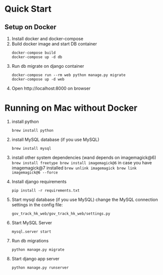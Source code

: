 # Quick Start

## Setup on Docker
1. Install docker and docker-compose
2. Build docker image and start DB container
    ```
    docker-compose build
    docker-compose up -d db
    ```
3. Run db migrate on django container
    ```
    docker-compose run --rm web python manage.py migrate
    docker-compose up -d web
    ```
4. Open http://localhost:8000 on browser


# Running on Mac without Docker
1. install python
    ```
    brew install python
    ```
2. install MySQL database (if you use MySQL)
    ```
    brew install mysql
    ```
3. install other system dependencies
    (wand depends on imagemagick@6)
        ```
        brew install freetype
        brew install imagemagick@6
        ```
    in case you have imagemagick@7 installed
        ```
        brew unlink imagemagick
        brew link imagemagick@6 --force
        ```

4. Install django requirements
    ```
    pip install -r requirements.txt
    ```

5. Start mysql database (if you use MySQL)
   change the MySQL connection settings in the config file:
    ```
    gov_track_hk_web/gov_track_hk_web/settings.py
    ```
6. Start MySQL Server
    ```
    mysql.server start
    ```

7. Run db migrations
    ```
    python manage.py migrate
    ```

8. Start django app server
    ```
    python manage.py runserver
    ```
